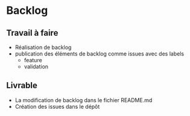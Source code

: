 # Backlog

## Travail à faire 

- Réalisation de backlog
- publication des éléments de backlog comme issues avec des labels
  - feature
  - validation

## Livrable

- La modification de backlog dans le fichier README.md
- Création des issues dans le dépôt